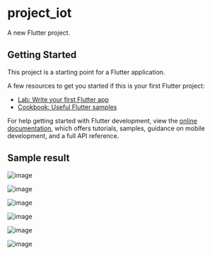 # project_iot

A new Flutter project.

## Getting Started

This project is a starting point for a Flutter application.

A few resources to get you started if this is your first Flutter project:

- [Lab: Write your first Flutter app](https://docs.flutter.dev/get-started/codelab)
- [Cookbook: Useful Flutter samples](https://docs.flutter.dev/cookbook)

For help getting started with Flutter development, view the
[online documentation](https://docs.flutter.dev/), which offers tutorials,
samples, guidance on mobile development, and a full API reference.


## Sample result 

![image](https://user-images.githubusercontent.com/63546459/190119492-6953f859-8f10-415e-9db4-0c2db2a7d4a4.png)

![image](https://user-images.githubusercontent.com/63546459/190119535-c8b2a298-ca44-49c8-8a6e-8a6d4d585b21.png)


![image](https://user-images.githubusercontent.com/63546459/190119575-21c45cca-77d5-4a32-8b86-078a11e87778.png)

![image](https://user-images.githubusercontent.com/63546459/190119604-3016595c-c045-4933-82ca-34b6b3c78ea4.png)

![image](https://user-images.githubusercontent.com/63546459/190119678-fabf9c2f-d6a7-4983-b615-fa39f357aeb4.png)

![image](https://user-images.githubusercontent.com/63546459/190119728-b531ee50-b62f-4464-b94c-1f91a3bbd239.png)
